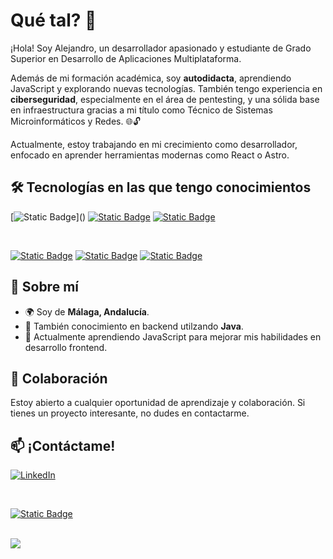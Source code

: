 # Qué tal? 👋

¡Hola! Soy Alejandro,  un desarrollador apasionado y estudiante de Grado Superior en Desarrollo de Aplicaciones Multiplataforma.

Además de mi formación académica, soy **autodidacta**, aprendiendo JavaScript y explorando nuevas tecnologías. También tengo experiencia en **ciberseguridad**, especialmente en el área de pentesting, y una sólida base en infraestructura gracias a mi título como Técnico de Sistemas Microinformáticos y Redes. 🌐🔓

Actualmente, estoy trabajando en mi crecimiento como desarrollador, enfocado en aprender herramientas modernas como React o Astro.

## 🛠️ Tecnologías en las que tengo conocimientos

[![Static Badge](https://img.shields.io/badge/Linux-white?style=flat&logo=Linux&logoColor=%23FFF&labelColor=rgba(26%2C%20117%2C%20232%2C%200.85))]()
[![Static Badge](https://img.shields.io/badge/Astro-white?style=flat&logo=Astro&logoColor=white&labelColor=%23bc52ee)]()
[![Static Badge](https://img.shields.io/badge/Zed-white.svg?style=flat&logo=zedindustries&logoColor=white&labelColor=black)]()

<br>

[![Static Badge](https://img.shields.io/badge/Java-white?style=flat&logo=openjdk&logoColor=white&labelColor=red)]()
[![Static Badge](https://img.shields.io/badge/GitHub-white?style=flat&logo=github&logoColor=white&labelColor=black)]()
[![Static Badge](https://img.shields.io/badge/JavaScript-white?style=flat&logo=JavaScript&logoColor=white&labelColor=yellow)]()

## 🌟 Sobre mí
- 🌍 Soy de **Málaga, Andalucía**.
- 🚀 También conocimiento en backend utilzando **Java**.
- 🌱 Actualmente aprendiendo JavaScript para mejorar mis habilidades en desarrollo frontend.

## 📲 Colaboración

Estoy abierto a cualquier oportunidad de aprendizaje y colaboración. Si tienes un proyecto interesante, no dudes en contactarme.

## 📫 ¡Contáctame!

[ ![LinkedIn](https://img.shields.io/badge/linkedin-%230077B5.svg?style=for-the-badge&logo=linkedin&logoColor=white)](https://www.linkedin.com/in/alucenad/)

<br>

[![Static Badge](https://img.shields.io/badge/Mail-white?style=flat&logo=gmail&logoColor=white&labelColor=%23E24B3A)](mailto:alucena1002@gmail.com)

<br>

<a href="https://github.com/aelodev">
  <img align="center" src="https://github-readme-stats.vercel.app/api/top-langs/?username=aelodev&layout=compact&theme=catppuccin_mocha" />
</a>
